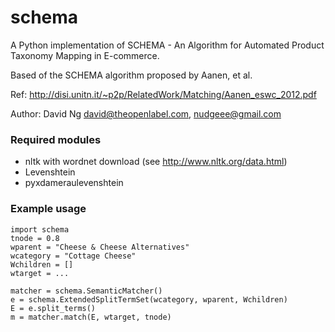 # schema
A Python implementation of SCHEMA - An Algorithm for Automated Product Taxonomy Mapping in E-commerce.

Based of the SCHEMA algorithm proposed by Aanen, et al.

Ref: http://disi.unitn.it/~p2p/RelatedWork/Matching/Aanen_eswc_2012.pdf

Author: David Ng <david@theopenlabel.com>, <nudgeee@gmail.com>


### Required modules
* nltk with wordnet download (see http://www.nltk.org/data.html)
* Levenshtein
* pyxdameraulevenshtein
 

### Example usage
    import schema
    tnode = 0.8
    wparent = "Cheese & Cheese Alternatives"
    wcategory = "Cottage Cheese"
    Wchildren = []
    wtarget = ...
    
    matcher = schema.SemanticMatcher()
    e = schema.ExtendedSplitTermSet(wcategory, wparent, Wchildren)
    E = e.split_terms()
    m = matcher.match(E, wtarget, tnode)
